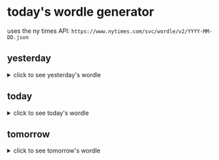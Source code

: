 # today's wordle generator

uses the ny times API: `https://www.nytimes.com/svc/wordle/v2/YYYY-MM-DD.json`

## yesterday

<details>
    <summary>click to see yesterday's wordle</summary>

    mambo

</details>

## today

<details>
    <summary>click to see today's wordle</summary>

    stare

</details>

## tomorrow

<details>
    <summary>click to see tomorrow's wordle</summary>

    lemur

</details>
